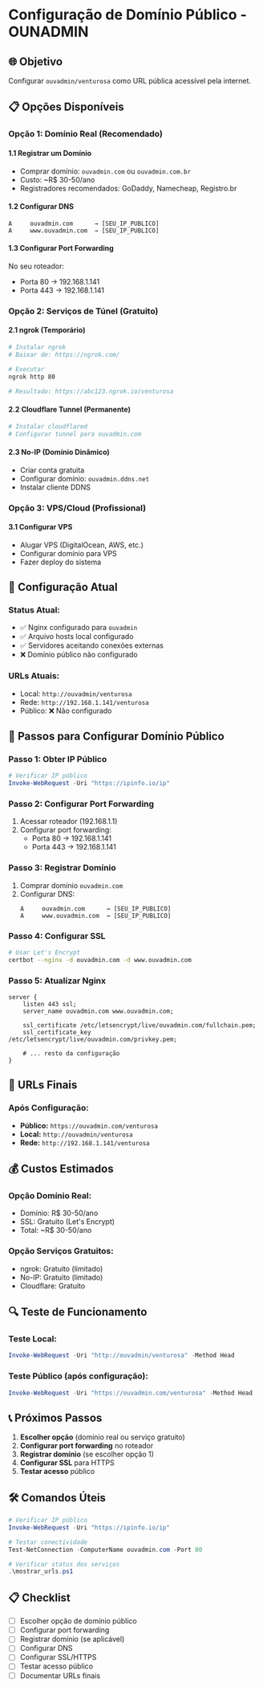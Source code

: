 # Configuração de Domínio Público - OUNADMIN

## 🌐 Objetivo
Configurar `ouvadmin/venturosa` como URL pública acessível pela internet.

## 📋 Opções Disponíveis

### Opção 1: Domínio Real (Recomendado)

#### 1.1 Registrar um Domínio
- Comprar domínio: `ouvadmin.com` ou `ouvadmin.com.br`
- Custo: ~R$ 30-50/ano
- Registradores recomendados: GoDaddy, Namecheap, Registro.br

#### 1.2 Configurar DNS
```
A     ouvadmin.com      → [SEU_IP_PUBLICO]
A     www.ouvadmin.com  → [SEU_IP_PUBLICO]
```

#### 1.3 Configurar Port Forwarding
No seu roteador:
- Porta 80 → 192.168.1.141
- Porta 443 → 192.168.1.141

### Opção 2: Serviços de Túnel (Gratuito)

#### 2.1 ngrok (Temporário)
```bash
# Instalar ngrok
# Baixar de: https://ngrok.com/

# Executar
ngrok http 80

# Resultado: https://abc123.ngrok.io/venturosa
```

#### 2.2 Cloudflare Tunnel (Permanente)
```bash
# Instalar cloudflared
# Configurar tunnel para ouvadmin.com
```

#### 2.3 No-IP (Domínio Dinâmico)
- Criar conta gratuita
- Configurar domínio: `ouvadmin.ddns.net`
- Instalar cliente DDNS

### Opção 3: VPS/Cloud (Profissional)

#### 3.1 Configurar VPS
- Alugar VPS (DigitalOcean, AWS, etc.)
- Configurar domínio para VPS
- Fazer deploy do sistema

## 🔧 Configuração Atual

### Status Atual:
- ✅ Nginx configurado para `ouvadmin`
- ✅ Arquivo hosts local configurado
- ✅ Servidores aceitando conexões externas
- ❌ Domínio público não configurado

### URLs Atuais:
- Local: `http://ouvadmin/venturosa`
- Rede: `http://192.168.1.141/venturosa`
- Público: ❌ Não configurado

## 🚀 Passos para Configurar Domínio Público

### Passo 1: Obter IP Público
```powershell
# Verificar IP público
Invoke-WebRequest -Uri "https://ipinfo.io/ip"
```

### Passo 2: Configurar Port Forwarding
1. Acessar roteador (192.168.1.1)
2. Configurar port forwarding:
   - Porta 80 → 192.168.1.141
   - Porta 443 → 192.168.1.141

### Passo 3: Registrar Domínio
1. Comprar domínio `ouvadmin.com`
2. Configurar DNS:
   ```
   A     ouvadmin.com      → [SEU_IP_PUBLICO]
   A     www.ouvadmin.com  → [SEU_IP_PUBLICO]
   ```

### Passo 4: Configurar SSL
```bash
# Usar Let's Encrypt
certbot --nginx -d ouvadmin.com -d www.ouvadmin.com
```

### Passo 5: Atualizar Nginx
```nginx
server {
    listen 443 ssl;
    server_name ouvadmin.com www.ouvadmin.com;
    
    ssl_certificate /etc/letsencrypt/live/ouvadmin.com/fullchain.pem;
    ssl_certificate_key /etc/letsencrypt/live/ouvadmin.com/privkey.pem;
    
    # ... resto da configuração
}
```

## 📱 URLs Finais

### Após Configuração:
- **Público:** `https://ouvadmin.com/venturosa`
- **Local:** `http://ouvadmin/venturosa`
- **Rede:** `http://192.168.1.141/venturosa`

## 💰 Custos Estimados

### Opção Domínio Real:
- Domínio: R$ 30-50/ano
- SSL: Gratuito (Let's Encrypt)
- Total: ~R$ 30-50/ano

### Opção Serviços Gratuitos:
- ngrok: Gratuito (limitado)
- No-IP: Gratuito (limitado)
- Cloudflare: Gratuito

## 🔍 Teste de Funcionamento

### Teste Local:
```powershell
Invoke-WebRequest -Uri "http://ouvadmin/venturosa" -Method Head
```

### Teste Público (após configuração):
```powershell
Invoke-WebRequest -Uri "https://ouvadmin.com/venturosa" -Method Head
```

## 📞 Próximos Passos

1. **Escolher opção** (domínio real ou serviço gratuito)
2. **Configurar port forwarding** no roteador
3. **Registrar domínio** (se escolher opção 1)
4. **Configurar SSL** para HTTPS
5. **Testar acesso** público

## 🛠️ Comandos Úteis

```powershell
# Verificar IP público
Invoke-WebRequest -Uri "https://ipinfo.io/ip"

# Testar conectividade
Test-NetConnection -ComputerName ouvadmin.com -Port 80

# Verificar status dos serviços
.\mostrar_urls.ps1
```

## 📋 Checklist

- [ ] Escolher opção de domínio público
- [ ] Configurar port forwarding
- [ ] Registrar domínio (se aplicável)
- [ ] Configurar DNS
- [ ] Configurar SSL/HTTPS
- [ ] Testar acesso público
- [ ] Documentar URLs finais 